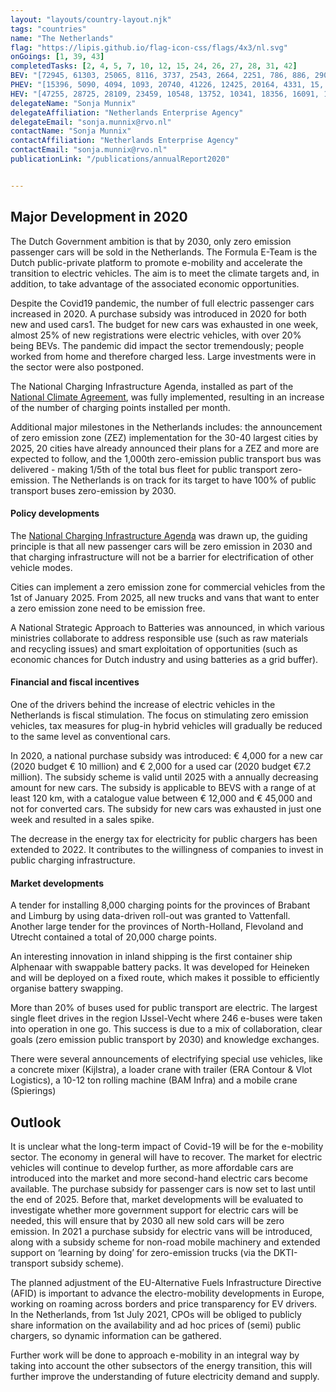 ```yaml
---
layout: "layouts/country-layout.njk"
tags: "countries"
name: "The Netherlands"
flag: "https://lipis.github.io/flag-icon-css/flags/4x3/nl.svg"
onGoings: [1, 39, 43]
completedTasks: [2, 4, 5, 7, 10, 12, 15, 24, 26, 27, 28, 31, 42]
BEV: "[72945, 61303, 25065, 8116, 3737, 2543, 2664, 2251, 786, 886, 290]"
PHEV: "[15396, 5090, 4094, 1093, 20740, 41226, 12425, 20164, 4331, 15, 11]"
HEV: "[47255, 28725, 28109, 23459, 10548, 13752, 10341, 18356, 16091, 14937, 15285]"
delegateName: "​Sonja Munnix"
delegateAffiliation: "Netherlands Enterprise Agency"
delegateEmail: "sonja.munnix@rvo.nl"
contactName: "Sonja Munnix"
contactAffiliation: "Netherlands Enterprise Agency"
contactEmail: "sonja.munnix@rvo.nl"
publicationLink: "/publications/annualReport2020"


---
```


## Major Development in 2020
The Dutch Government ambition is that by 2030, only zero emission passenger cars will be sold in the Netherlands. The Formula E-Team is the Dutch public-private platform to promote e-mobility and accelerate the transition to electric vehicles. The aim is to meet the climate targets and, in addition, to take advantage of the associated economic opportunities. 

Despite the Covid19 pandemic, the number of full electric passenger cars increased in 2020. A purchase subsidy was introduced in 2020 for both new and used cars1. The budget for new cars was exhausted in one week, almost 25% of new registrations were electric vehicles, with over 20% being BEVs. The pandemic did impact the sector tremendously; people worked from home and therefore charged less. Large investments were in the sector were also postponed.  

The National Charging Infrastructure Agenda, installed as part of the [National Climate Agreement](https://www.government.nl/documents/reports/2019/06/28/climate-agreement), was fully implemented, resulting in an increase of the number of charging points installed per month.  

Additional major milestones in the Netherlands includes: the announcement of zero emission zone (ZEZ) implementation for the 30-40 largest cities by 2025, 20 cities have already announced their plans for a ZEZ and more are expected to follow, and the 1,000th zero-emission public transport bus was delivered - making 1/5th of the total bus fleet for public transport zero-emission. The Netherlands is on track for its target to have 100% of public transport buses zero-emission by 2030. 

#### Policy developments 
The [National Charging Infrastructure Agenda](https://english.rvo.nl/sites/default/files/2020/10/Factsheet%20The%20National%20Charging%20Infrastructure%20Agenda.pdf) was drawn up, the guiding principle is that all new passenger cars will be zero emission in 2030 and that charging infrastructure will not be a barrier for electrification of other vehicle modes.  

Cities can implement a zero emission zone for commercial vehicles from the 1st of January 2025. From 2025, all new trucks and vans that want to enter a zero emission zone need to be emission free.  

A National Strategic Approach to Batteries was announced, in which various ministries collaborate to address responsible use (such as raw materials and recycling issues) and smart exploitation of opportunities (such as economic chances for Dutch industry and using batteries as a grid buffer).

#### Financial and fiscal incentives 
One of the drivers behind the increase of electric vehicles in the Netherlands is fiscal stimulation. The focus on stimulating zero emission vehicles, tax measures for plug-in hybrid vehicles will gradually be reduced to the same level as conventional cars.  

In 2020, a national purchase subsidy was introduced: € 4,000 for a new car (2020 budget € 10 million) and € 2,000 for a used car (2020 budget €7.2 million). The subsidy scheme is valid until 2025 with a annually decreasing amount for new cars. The subsidy is applicable to BEVS with a range of at least 120 km, with a catalogue value between € 12,000 and € 45,000 and not for converted cars. The subsidy for new cars was exhausted in just one week and resulted in a sales spike.  

The decrease in the energy tax for electricity for public chargers has been extended to 2022. It contributes to the willingness of companies to invest in public charging infrastructure.   

#### Market developments 
A tender for installing 8,000 charging points for the provinces of Brabant and Limburg by using data-driven roll-out was granted to Vattenfall. Another large tender for the provinces of North-Holland, Flevoland and Utrecht contained a total of 20,000 charge points. 

An interesting innovation in inland shipping is the first container ship Alphenaar with swappable battery packs. It was developed for Heineken and will be deployed on a fixed route, which makes it possible to efficiently organise battery swapping.  

More than 20% of buses used for public transport are electric. The largest single fleet drives in the region IJssel-Vecht where 246 e-buses were taken into operation in one go. This success is due to a mix of collaboration, clear goals (zero emission public transport by 2030) and knowledge exchanges.  

There were several announcements of electrifying special use vehicles, like a concrete mixer (Kijlstra), a loader crane with trailer (ERA Contour & Vlot Logistics), a 10-12 ton rolling machine (BAM Infra) and a mobile crane (Spierings)  

## Outlook
It is unclear what the long-term impact of Covid-19 will be for the e-mobility sector. The economy in general will have to recover. The market for electric vehicles will continue to develop further, as more affordable cars are introduced into the market and more second-hand electric cars become available. The purchase subsidy for passenger cars is now set to last until the end of 2025. Before that, market developments will be evaluated to investigate whether more government support for electric cars will be needed, this will ensure that by 2030 all new sold cars will be zero emission. In 2021 a purchase subsidy for electric vans will be introduced, along with a subsidy scheme for non-road mobile machinery and extended support on ‘learning by doing’ for zero-emission trucks (via the DKTI-transport subsidy scheme). 

The planned adjustment of the EU-Alternative Fuels Infrastructure Directive (AFID) is important to advance the electro-mobility developments in Europe, working on roaming across borders and price transparency for EV drivers. In the Netherlands, from 1st July 2021, CPOs will be obliged to publicly share information on the availability and ad hoc prices of (semi) public chargers, so dynamic information can be gathered. 

Further work will be done to approach e-mobility in an integral way by taking into account the other subsectors of the energy transition, this will further improve the understanding of future electricity demand and supply.

